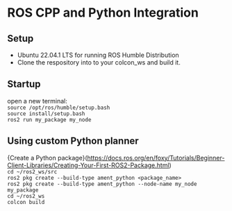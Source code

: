 # ROS CPP and Python Integration

## Setup
* Ubuntu 22.04.1 LTS for running ROS Humble Distribution
* Clone the respository into to your colcon_ws and build it.

## Startup

open a new terminal: <br/>
```source /opt/ros/humble/setup.bash```<br/>
```source install/setup.bash```<br/>
```ros2 run my_package my_node```<br/>

## Using custom Python planner

{Create a Python package}(https://docs.ros.org/en/foxy/Tutorials/Beginner-Client-Libraries/Creating-Your-First-ROS2-Package.html) <br/>
```cd ~/ros2_ws/src```<br/>
```ros2 pkg create --build-type ament_python <package_name>```<br/>
```ros2 pkg create --build-type ament_python --node-name my_node my_package```<br/>
```cd ~/ros2_ws```<br/>
```colcon build```<br/>
